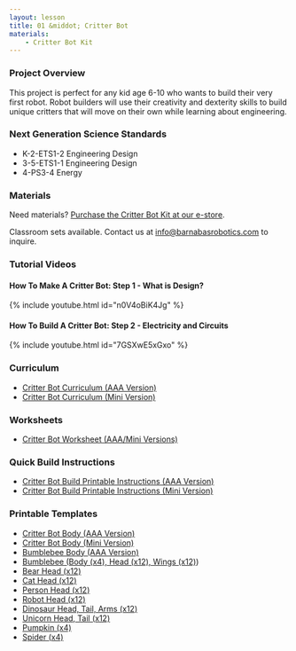 ```yaml
---
layout: lesson
title: 01 &middot; Critter Bot
materials:
    - Critter Bot Kit
---
```

### Project Overview

This project is perfect for any kid age 6-10 who wants to build their very first robot. Robot builders will use their creativity and dexterity skills to build unique critters that will move on their own while learning about engineering.

### Next Generation Science Standards

- K-2-ETS1-2 Engineering Design
- 3-5-ETS1-1 Engineering Design
- 4-PS3-4 Energy

### Materials

Need materials?  [Purchase the Critter Bot Kit at our e-store](https://shop.barnabasrobotics.com/collections/kits-1/products/critter-bot-kit-8-pack).  

Classroom sets available.  Contact us at info@barnabasrobotics.com to inquire. 

### Tutorial Videos

#### How To Make A Critter Bot: Step 1 - What is Design?

{% include youtube.html id="n0V4oBiK4Jg" %}

#### How To Build A Critter Bot: Step 2 - Electricity and Circuits

{% include youtube.html id="7GSXwE5xGxo" %}

### Curriculum

- [Critter Bot Curriculum (AAA Version)](https://www.barnabasrobotics.com/wp-content/uploads/2025/02/P3-CritterBot-AAA-Version-Educators.pdf)
- [Critter Bot Curriculum (Mini Version)](https://www.barnabasrobotics.com/wp-content/uploads/2023/03/Critter-Bot-Curriculum-3.1.pdf)

### Worksheets

- [Critter Bot Worksheet (AAA/Mini Versions)](https://go.barnabasrobotics.com/critter-bot-worksheet)

### Quick Build Instructions

- [Critter Bot Build Printable Instructions (AAA Version)](https://go.barnabasrobotics.com/critter-quick-build-aaa)
- [Critter Bot Build Printable Instructions (Mini Version)](https://go.barnabasrobotics.com/critter-bot-quick-build)

### Printable Templates

- [Critter Bot Body (AAA Version)](https://www.barnabasrobotics.com/wp-content/uploads/2025/02/CritterBot-AAA-version-Body-Template-x-4-2.pdf)
- [Critter Bot Body (Mini Version)](https://go.barnabasrobotics.com/critter-bot-body)
- [Bumblebee Body (AAA Version)](https://www.barnabasrobotics.com/wp-content/uploads/2024/11/Bumble-Bots-2.0-AAA-Body-Template-x-12-1.pdf)
- [Bumblebee (Body (x4), Head (x12), Wings (x12)](https://www.barnabasrobotics.com/bumble-bots-body-template-8-5-x-11-in-2/))
- [Bear Head (x12)](https://go.barnabasrobotics.com/critter-bot-bear-12)
- [Cat Head (x12)](https://go.barnabasrobotics.com/critter-bot-head-cat-12)
- [Person Head (x12)](https://go.barnabasrobotics.com/critter-bot-person-head-12)
- [Robot Head (x12)](https://go.barnabasrobotics.com/critter-bot-robot-head-12)
- [Dinosaur Head, Tail, Arms (x12)](https://www.barnabasrobotics.com/wp-content/uploads/2023/08/Critter-Bot-Dinosaur-Head-Tail-Arms.pdf)
- [Unicorn Head, Tail (x12)](https://www.barnabasrobotics.com/wp-content/uploads/2023/08/Critter-Bot-Unicor-Head-Tail.pdf)
- [Pumpkin (x4)](https://www.barnabasrobotics.com/wp-content/uploads/2023/10/Critter-Bot-Pumpkin-Template.pdf)
- [Spider (x4)](https://www.barnabasrobotics.com/wp-content/uploads/2023/10/Critter-Bot-Spider-Template.pdf)
